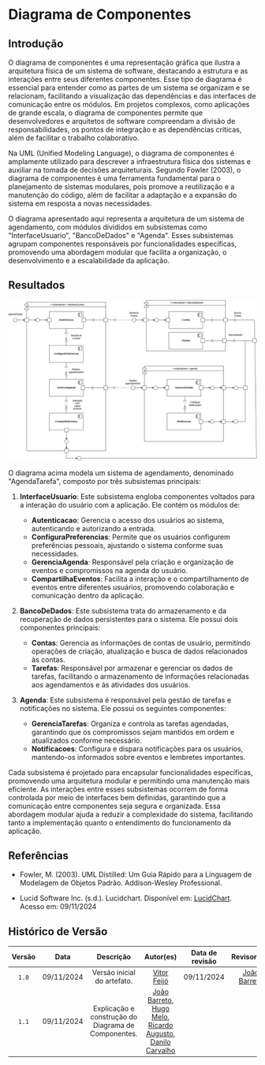 # Diagrama de Componentes

## Introdução

O diagrama de componentes é uma representação gráfica que ilustra a arquitetura física de um sistema de software, destacando a estrutura e as interações entre seus diferentes componentes. Esse tipo de diagrama é essencial para entender como as partes de um sistema se organizam e se relacionam, facilitando a visualização das dependências e das interfaces de comunicação entre os módulos. Em projetos complexos, como aplicações de grande escala, o diagrama de componentes permite que desenvolvedores e arquitetos de software compreendam a divisão de responsabilidades, os pontos de integração e as dependências críticas, além de facilitar o trabalho colaborativo.

Na UML (Unified Modeling Language), o diagrama de componentes é amplamente utilizado para descrever a infraestrutura física dos sistemas e auxiliar na tomada de decisões arquiteturais. Segundo Fowler (2003), o diagrama de componentes é uma ferramenta fundamental para o planejamento de sistemas modulares, pois promove a reutilização e a manutenção do código, além de facilitar a adaptação e a expansão do sistema em resposta a novas necessidades.

O diagrama apresentado aqui representa a arquitetura de um sistema de agendamento, com módulos divididos em subsistemas como "InterfaceUsuario", "BancoDeDados" e "Agenda". Esses subsistemas agrupam componentes responsáveis por funcionalidades específicas, promovendo uma abordagem modular que facilita a organização, o desenvolvimento e a escalabilidade da aplicação.

## Resultados

![Diagrama de Componentes](DiagramaComponentes.jpg)

O diagrama acima modela um sistema de agendamento, denominado "AgendaTarefa", composto por três subsistemas principais:

1. **InterfaceUsuario**: Este subsistema engloba componentes voltados para a interação do usuário com a aplicação. Ele contém os módulos de:
   - **Autenticacao**: Gerencia o acesso dos usuários ao sistema, autenticando e autorizando a entrada.
   - **ConfiguraPreferencias**: Permite que os usuários configurem preferências pessoais, ajustando o sistema conforme suas necessidades.
   - **GerenciaAgenda**: Responsável pela criação e organização de eventos e compromissos na agenda do usuário.
   - **CompartilhaEventos**: Facilita a interação e o compartilhamento de eventos entre diferentes usuários, promovendo colaboração e comunicação dentro da aplicação.

2. **BancoDeDados**: Este subsistema trata do armazenamento e da recuperação de dados persistentes para o sistema. Ele possui dois componentes principais:
   - **Contas**: Gerencia as informações de contas de usuário, permitindo operações de criação, atualização e busca de dados relacionados às contas.
   - **Tarefas**: Responsável por armazenar e gerenciar os dados de tarefas, facilitando o armazenamento de informações relacionadas aos agendamentos e às atividades dos usuários.

3. **Agenda**: Este subsistema é responsável pela gestão de tarefas e notificações no sistema. Ele possui os seguintes componentes:
   - **GerenciaTarefas**: Organiza e controla as tarefas agendadas, garantindo que os compromissos sejam mantidos em ordem e atualizados conforme necessário.
   - **Notificacoes**: Configura e dispara notificações para os usuários, mantendo-os informados sobre eventos e lembretes importantes.

Cada subsistema é projetado para encapsular funcionalidades específicas, promovendo uma arquitetura modular e permitindo uma manutenção mais eficiente. As interações entre esses subsistemas ocorrem de forma controlada por meio de interfaces bem definidas, garantindo que a comunicação entre componentes seja segura e organizada. Essa abordagem modular ajuda a reduzir a complexidade do sistema, facilitando tanto a implementação quanto o entendimento do funcionamento da aplicação.

## Referências

- Fowler, M. (2003). UML Distilled: Um Guia Rápido para a Linguagem de Modelagem de Objetos Padrão. Addison-Wesley Professional.

- Lucid Software Inc. (s.d.). Lucidchart. Disponível em: [LucidChart](https://www.lucidchart.com/pages/pt/diagrama-de-componentes-uml). Acesso em: 09/11/2024

## Histórico de Versão

| Versão | Data | Descrição | Autor(es) | Data de revisão | Revisor(es) |
| :-: | :-: | :-: | :-: | :-: | :-: |
| `1.0` | 09/11/2024  | Versão inicial do artefato. | [Vitor Feijó](https://github.com/vitorfleonardo) | 09/11/2024 | [João Barreto](https://github.com/JoaoBarreto03) |
| `1.1` | 09/11/2024  | Explicação e construção do Diagrama de Componentes. | [João Barreto](https://github.com/JoaoBarreto03), [Hugo Melo](https://github.com/melohugo), [Ricardo Augusto](https://github.com/avmricardo), [Danilo Carvalho](https://github.com/Danilo-Carvalho-Antunes) | | |
